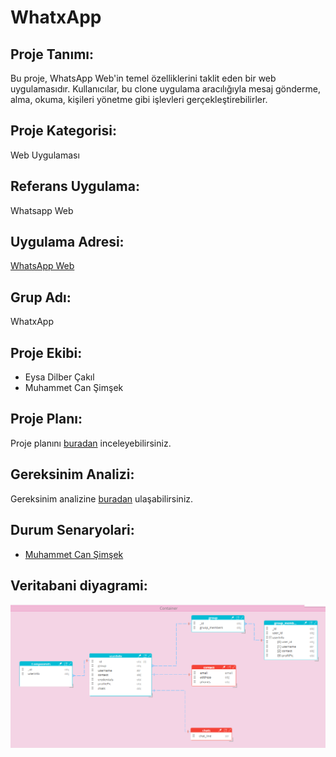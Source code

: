 # WhatxApp

## Proje Tanımı:

Bu proje, WhatsApp Web'in temel özelliklerini taklit eden bir web uygulamasıdır. Kullanıcılar, bu clone uygulama aracılığıyla mesaj gönderme, alma, okuma, kişileri yönetme gibi işlevleri gerçekleştirebilirler.

## Proje Kategorisi:

Web Uygulaması

## Referans Uygulama:

Whatsapp Web

## Uygulama Adresi:

[WhatsApp Web](https://web.whatsapp.com/)

## Grup Adı:

WhatxApp

## Proje Ekibi:

- Eysa Dilber Çakıl
- Muhammet Can Şimşek

## Proje Planı:

Proje planını [buradan](plan.png) inceleyebilirsiniz.

## Gereksinim Analizi:

Gereksinim analizine [buradan](gereksinimAnalizi.md) ulaşabilirsiniz.

## Durum Senaryolari:
- [Muhammet Can Şimşek](UseCaseSablon.pdf)

## Veritabani diyagrami:
![Database Diagram](DBdiagram.png)
